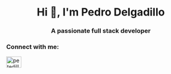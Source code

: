 <h1 align="center">Hi 👋, I'm Pedro Delgadillo</h1>
<h3 align="center">A passionate full stack developer</h3>


<h3 align="left">Connect with me:</h3>
<p align="left">
<a href="https://linkedin.com/in/petedillo" target="blank"><img align="center" src="https://raw.githubusercontent.com/rahuldkjain/github-profile-readme-generator/master/src/images/icons/Social/linked-in-alt.svg" alt="petedillo" height="30" width="40" /></a>
</p>



